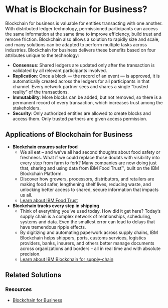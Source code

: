 # What is Blockchain for Business?
Blockchain for business is valuable for entities transacting with one another. With distributed ledger technology, permissioned participants can access the same information at the same time to improve efficiency, build trust and remove friction. Blockchain also allows a solution to rapidly size and scale, and many solutions can be adapted to perform multiple tasks across industries. Blockchain for business delivers these benefits based on four attributes unique to the technology:
- **Consensus**: Shared ledgers are updated only after the transaction is validated by all relevant participants involved.
- **Replication**: Once a block — the record of an event — is approved, it is automatically created across the ledgers for all participants in that channel. Every network partner sees and shares a single “trusted reality” of the transactions.
- **Immutability**: More blocks can be added, but not removed, so there is a permanent record of every transaction, which increases trust among the stakeholders.
- **Security**: Only authorized entities are allowed to create blocks and access them. Only trusted partners are given access permission.

## Applications of Blockchain for Business

- **Blockchain ensures safer food**
    - We all eat – and we’ve all had second thoughts about food safety or freshness. What if we could replace those doubts with visibility into every step from farm to fork? Many companies are now doing just that, sharing and using data from IBM Food Trust™, built on the IBM Blockchain Platform.
    - Discover how growers, processors, distributors, and retailers are making food safer, lengthening shelf lives, reducing waste, and unlocking better access to shared, secure information that impacts us all.
    - <a href="https://www.ibm.com/products/supply-chain-intelligence-suite/food-trust">Learn about IBM Food Trust</a>
- **Blockchain tracks every step in shipping**
    - Think of everything you’ve used today. How did it get here? Today’s supply chain is a complex network of relationships, scheduling, systems and data. Even the smallest error can lead to delays that have tremendous ripple effects.
    - By digitizing and automating paperwork across supply chains, IBM Blockchain helps shippers, ports, customs services, logistics providers, banks, insurers, and others better manage documents across organizations and borders – all in real time and with absolute precision.
    - <a href="https://www.ibm.com/blockchain-supply-chain">Learn about IBM Blockchain for supply-chain</a>

## Related Solutions

### Resources

- <a href="https://www.ibm.com/topics/blockchain-for-business">Blockchain for Business</a>